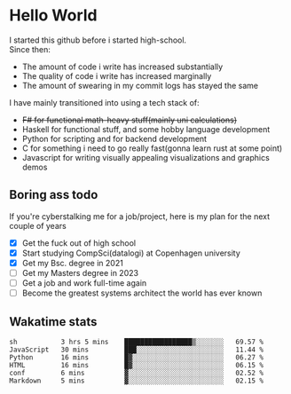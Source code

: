 # Hello World

I started this github before i started high-school.  
Since then:
- The amount of code i write has increased substantially
- The quality of code i write has increased marginally
- The amount of swearing in my commit logs has stayed the same

I have mainly transitioned into using a tech stack of:
- ~~F# for functional math-heavy stuff(mainly uni calculations)~~
- Haskell for functional stuff, and some hobby language development
- Python for scripting and for backend development
- C for something i need to go really fast(gonna learn rust at some point)
- Javascript for writing visually appealing visualizations and graphics demos

## Boring ass todo
If you're cyberstalking me for a job/project, here is my plan for the next couple of years
- [x] Get the fuck out of high school
- [x] Start studying CompSci(datalogi) at Copenhagen university
- [x] Get my Bsc. degree in 2021
- [ ] Get my Masters degree in 2023
- [ ] Get a job and work full-time again
- [ ] Become the greatest systems architect the world has ever known

## Wakatime stats
<!--START_SECTION:waka-->

```text
sh           3 hrs 5 mins    █████████████████▒░░░░░░░   69.57 %
JavaScript   30 mins         ███░░░░░░░░░░░░░░░░░░░░░░   11.44 %
Python       16 mins         █▓░░░░░░░░░░░░░░░░░░░░░░░   06.27 %
HTML         16 mins         █▓░░░░░░░░░░░░░░░░░░░░░░░   06.15 %
conf         6 mins          ▓░░░░░░░░░░░░░░░░░░░░░░░░   02.52 %
Markdown     5 mins          ▓░░░░░░░░░░░░░░░░░░░░░░░░   02.15 %
```

<!--END_SECTION:waka-->
